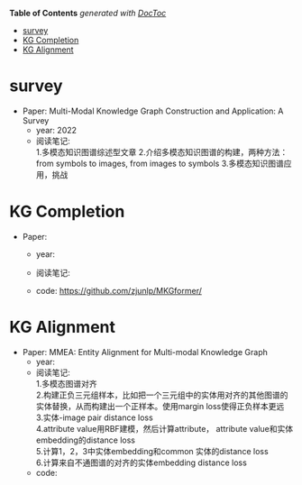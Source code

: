 <!-- START doctoc generated TOC please keep comment here to allow auto update -->
<!-- DON'T EDIT THIS SECTION, INSTEAD RE-RUN doctoc TO UPDATE -->
**Table of Contents**  *generated with [DocToc](https://github.com/thlorenz/doctoc)*

- [survey](#survey)
- [KG Completion](#kg-completion)
- [KG Alignment](#kg-alignment)

<!-- END doctoc generated TOC please keep comment here to allow auto update -->


# survey

- Paper: Multi-Modal Knowledge Graph Construction and Application: A Survey
  - year: 2022
  - 阅读笔记:  
    1.多模态知识图谱综述型文章
    2.介绍多模态知识图谱的构建，两种方法：from symbols to images, from images to symbols
    3.多模态知识图谱应用，挑战


# KG Completion

- Paper: 
  - year: 
  - 阅读笔记:  
     
  - code: https://github.com/zjunlp/MKGformer/
  

# KG Alignment

- Paper: MMEA: Entity Alignment for Multi-modal Knowledge Graph
  - year: 
  - 阅读笔记:  
    1.多模态图谱对齐  
    2.构建正负三元组样本，比如把一个三元组中的实体用对齐的其他图谱的实体替换，从而构建出一个正样本。使用margin loss使得正负样本更远  
    3.实体-image pair distance loss  
    4.attribute value用RBF建模，然后计算attribute， attribute value和实体embedding的distance loss  
    5.计算1，2，3中实体embedding和common 实体的distance loss  
    6.计算来自不通图谱的对齐的实体embedding distance loss 
  - code: 
